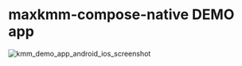 # maxkmm-compose-native DEMO app
![kmm_demo_app_android_ios_screenshot](https://github.com/max-jin/maxkmm-compose-native/assets/133815086/a0035dbd-7930-4320-8b9c-6a71348403f3)
